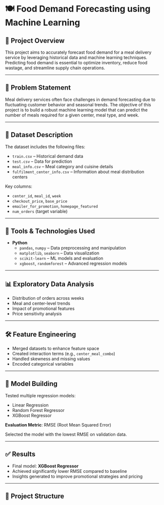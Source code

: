 # 🍽️ Food Demand Forecasting using Machine Learning

## 📌 Project Overview

This project aims to accurately forecast food demand for a meal delivery service by leveraging historical data and machine learning techniques. Predicting food demand is essential to optimize inventory, reduce food wastage, and streamline supply chain operations.

---

## 🧠 Problem Statement

Meal delivery services often face challenges in demand forecasting due to fluctuating customer behavior and seasonal trends. The objective of this project is to build a robust machine learning model that can predict the number of meals required for a given center, meal type, and week.

---

## 📂 Dataset Description

The dataset includes the following files:
- `train.csv` – Historical demand data
- `test.csv` – Data for prediction
- `meal_info.csv` – Meal category and cuisine details
- `fulfilment_center_info.csv` – Information about meal distribution centers

Key columns:
- `center_id`, `meal_id`, `week`
- `checkout_price`, `base_price`
- `emailer_for_promotion`, `homepage_featured`
- `num_orders` (target variable)

---

## 🔧 Tools & Technologies Used

- **Python**
  - `pandas`, `numpy` – Data preprocessing and manipulation
  - `matplotlib`, `seaborn` – Data visualization
  - `scikit-learn` – ML models and evaluation
  - `xgboost`, `randomforest` – Advanced regression models

---

## 📊 Exploratory Data Analysis

- Distribution of orders across weeks
- Meal and center-level trends
- Impact of promotional features
- Price sensitivity analysis

---

## 🛠️ Feature Engineering

- Merged datasets to enhance feature space
- Created interaction terms (e.g., `center_meal_combo`)
- Handled skewness and missing values
- Encoded categorical variables

---

## 🤖 Model Building

Tested multiple regression models:
- Linear Regression
- Random Forest Regressor
- XGBoost Regressor

**Evaluation Metric**: RMSE (Root Mean Squared Error)

Selected the model with the lowest RMSE on validation data.

---

## ✅ Results

- Final model: **XGBoost Regressor**
- Achieved significantly lower RMSE compared to baseline
- Insights generated to improve promotional strategies and pricing

---

## 📁 Project Structure

